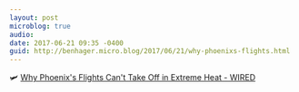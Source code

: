 ```yaml
---
layout: post
microblog: true
audio: 
date: 2017-06-21 09:35 -0400
guid: http://benhager.micro.blog/2017/06/21/why-phoenixs-flights.html
---
```

🛩 [Why Phoenix's Flights Can't Take Off in Extreme Heat - WIRED](https://www.wired.com/story/phoenix-flights-canceled-heat/)
